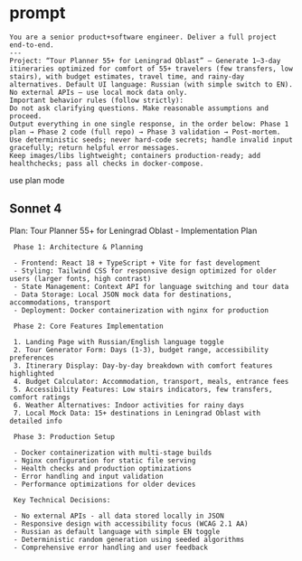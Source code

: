 # prompt
```
You are a senior product+software engineer. Deliver a full project end-to-end.
---
Project: “Tour Planner 55+ for Leningrad Oblast” — Generate 1–3-day itineraries optimized for comfort of 55+ travelers (few transfers, low stairs), with budget estimates, travel time, and rainy-day alternatives. Default UI language: Russian (with simple switch to EN). No external APIs — use local mock data only.
Important behavior rules (follow strictly):
Do not ask clarifying questions. Make reasonable assumptions and proceed.
Output everything in one single response, in the order below: Phase 1 plan → Phase 2 code (full repo) → Phase 3 validation → Post-mortem.
Use deterministic seeds; never hard-code secrets; handle invalid input gracefully; return helpful error messages.
Keep images/libs lightweight; containers production-ready; add healthchecks; pass all checks in docker-compose.
```

use plan mode

## Sonnet 4

Plan:
Tour Planner 55+ for Leningrad Oblast - Implementation Plan

     Phase 1: Architecture & Planning

     - Frontend: React 18 + TypeScript + Vite for fast development
     - Styling: Tailwind CSS for responsive design optimized for older users (larger fonts, high contrast)
     - State Management: Context API for language switching and tour data
     - Data Storage: Local JSON mock data for destinations, accommodations, transport
     - Deployment: Docker containerization with nginx for production

     Phase 2: Core Features Implementation

     1. Landing Page with Russian/English language toggle
     2. Tour Generator Form: Days (1-3), budget range, accessibility preferences
     3. Itinerary Display: Day-by-day breakdown with comfort features highlighted
     4. Budget Calculator: Accommodation, transport, meals, entrance fees
     5. Accessibility Features: Low stairs indicators, few transfers, comfort ratings
     6. Weather Alternatives: Indoor activities for rainy days
     7. Local Mock Data: 15+ destinations in Leningrad Oblast with detailed info

     Phase 3: Production Setup

     - Docker containerization with multi-stage builds
     - Nginx configuration for static file serving
     - Health checks and production optimizations
     - Error handling and input validation
     - Performance optimizations for older devices

     Key Technical Decisions:

     - No external APIs - all data stored locally in JSON
     - Responsive design with accessibility focus (WCAG 2.1 AA)
     - Russian as default language with simple EN toggle
     - Deterministic random generation using seeded algorithms
     - Comprehensive error handling and user feedback

